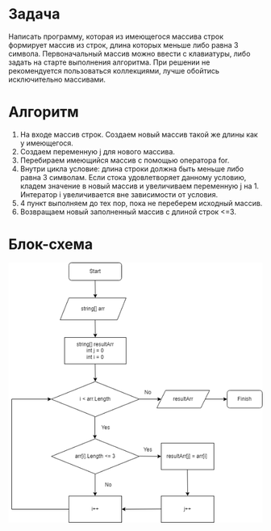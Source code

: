 # **Задача**
Написать программу, которая из имеющегося массива строк формирует массив из строк, длина которых меньше либо равна 3 символа. Первоначальный массив можно ввести с клавиатуры, либо задать на старте выполнения алгоритма. При решении не рекомендуется пользоваться коллекциями, лучше обойтись исключительно массивами.


# **Алгоритм**
1.	На входе массив строк. Создаем новый массив такой же длины как у имеющегося.
2.	Создаем переменную j для нового массива.
3.	Перебираем имеющийся массив с помощью оператора for.
4.	Внутри цикла условие: длина строки должна быть меньше либо равна 3 символам. Если стока удовлетворяет данному условию, кладем значение в новый массив и увеличиваем переменную j на 1. Интератор i увеличивается вне зависимости от условия.
6.	4 пункт выполняем до тех пор, пока не переберем исходный массив.
7.	Возвращаем новый заполненный массив с длиной строк <=3.

# **Блок-схема**
![Блок-схема алгоритма](picture.png)

